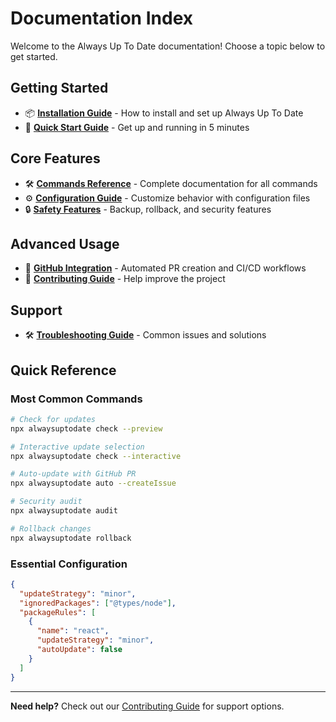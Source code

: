 # Documentation Index

Welcome to the Always Up To Date documentation! Choose a topic below to get started.

## Getting Started

- 📦 **[Installation Guide](./installation.md)** - How to install and set up Always Up To Date
- 🚀 **[Quick Start Guide](./quick-start.md)** - Get up and running in 5 minutes

## Core Features

- 🛠️ **[Commands Reference](./commands.md)** - Complete documentation for all commands
- ⚙️ **[Configuration Guide](./configuration.md)** - Customize behavior with configuration files
- 🔒 **[Safety Features](./safety-features.md)** - Backup, rollback, and security features

## Advanced Usage

- 🐙 **[GitHub Integration](./github-integration.md)** - Automated PR creation and CI/CD workflows
- 🤝 **[Contributing Guide](./contributing.md)** - Help improve the project

## Support

- 🛠️ **[Troubleshooting Guide](./troubleshooting.md)** - Common issues and solutions

## Quick Reference

### Most Common Commands

```bash
# Check for updates
npx alwaysuptodate check --preview

# Interactive update selection
npx alwaysuptodate check --interactive

# Auto-update with GitHub PR
npx alwaysuptodate auto --createIssue

# Security audit
npx alwaysuptodate audit

# Rollback changes
npx alwaysuptodate rollback
```

### Essential Configuration

```json
{
  "updateStrategy": "minor",
  "ignoredPackages": ["@types/node"],
  "packageRules": [
    {
      "name": "react",
      "updateStrategy": "minor",
      "autoUpdate": false
    }
  ]
}
```

---

**Need help?** Check out our [Contributing Guide](./contributing.md) for support options.
